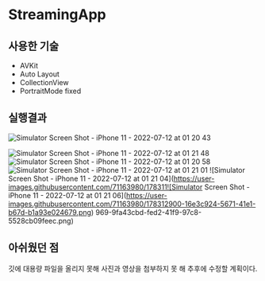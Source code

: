 # StreamingApp

## 사용한 기술
 * AVKit
 * Auto Layout
 * CollectionView
 * PortraitMode fixed
 
## 실행결과

![Simulator Screen Shot - iPhone 11 - 2022-07-12 at 01 20 43](https://user-images.githubusercontent.com/71163980/178311453-7499eba9-9d48-43c4-b63e-520d435999c1.png)

![Simulator Screen Shot - iPhone 11 - 2022-07-12 at 01 21 48](https://user-images.githubusercontent.com/71163980/178311920-f9d23a38-cb74-4bda-b6de-643bf6bb4515.png)
![Simulator Screen Shot - iPhone 11 - 2022-07-12 at 01 20 58](https://user-images.githubusercontent.com/71163980/178311951-3ca6056f-2174-4985-9964-2ed7c96c7dd1.png)
![Simulator Screen Shot - iPhone 11 - 2022-07-12 at 01 21 01](https://user-images.githubusercontent.com/71163980/178311961-6c242aa4-1571-446e-81cb-21567f3a0c4c.png)
![Simulator Screen Shot - iPhone 11 - 2022-07-12 at 01 21 04](https://user-images.githubusercontent.com/71163980/178311![Simulator Screen Shot - iPhone 11 - 2022-07-12 at 01 21 06](https://user-images.githubusercontent.com/71163980/178312900-16e3c924-5671-41e1-b67d-b1a93e024679.png)
969-9fa43cbd-fed2-41f9-97c8-5528cb09feec.png)






## 아쉬웠던 점

깃에 대용량 파일을 올리지 못해 사진과 영상을 첨부하지 못 해 추후에 수정할 계획이다.
